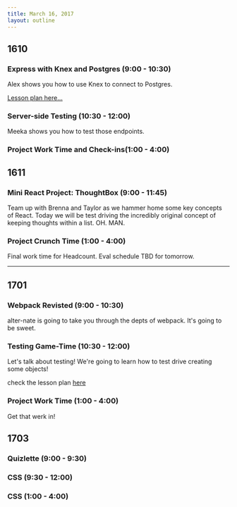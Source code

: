 ```yaml
---
title: March 16, 2017
layout: outline
---
```


## 1610

###  Express with Knex and Postgres (9:00 - 10:30)
Alex shows you how to use Knex to connect to Postgres.

[Lesson plan here...](https://frontend.turing.io/lessons/express-with-knex.html)

### Server-side Testing (10:30 - 12:00)
Meeka shows you how to test those endpoints.

### Project Work Time and Check-ins(1:00 - 4:00)

## 1611

### Mini React Project: ThoughtBox  (9:00 - 11:45)  

Team up with Brenna and Taylor as we hammer home some key concepts of React. Today we will be test driving the incredibly original concept of keeping thoughts within a list. OH. MAN.

### Project Crunch Time (1:00 - 4:00)

Final work time for Headcount. Eval schedule TBD for tomorrow.

-----------------------------------------------

## 1701

### Webpack Revisted (9:00 - 10:30)

alter-nate is going to take you through the depts of webpack. It's going to be sweet.

### Testing Game-Time (10:30 - 12:00)

Let's talk about testing! We're going to learn how to test drive creating some objects!

check the lesson plan [here](http://frontend.turing.io/lessons/adventures-of-blocky.html)

### Project Work Time (1:00 - 4:00)

Get that werk in!

## 1703

### Quizlette (9:00 - 9:30)

### CSS (9:30 - 12:00)

### CSS (1:00 - 4:00)
